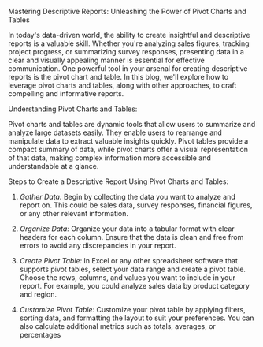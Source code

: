 Mastering Descriptive Reports: Unleashing the Power of Pivot Charts and Tables


In today's data-driven world, the ability to create insightful and descriptive reports is a valuable skill. Whether you're analyzing sales figures, tracking project progress, or summarizing survey responses, presenting data in a clear and visually appealing manner is essential for effective communication. One powerful tool in your arsenal for creating descriptive reports is the pivot chart and table. In this blog, we'll explore how to leverage pivot charts and tables, along with other approaches, to craft compelling and informative reports.

Understanding Pivot Charts and Tables:

Pivot charts and tables are dynamic tools that allow users to summarize and analyze large datasets easily. They enable users to rearrange and manipulate data to extract valuable insights quickly. Pivot tables provide a compact summary of data, while pivot charts offer a visual representation of that data, making complex information more accessible and understandable at a glance.

Steps to Create a Descriptive Report Using Pivot Charts and Tables:

1. *Gather Data:* Begin by collecting the data you want to analyze and report on. This could be sales data, survey responses, financial figures, or any other relevant information.

2. *Organize Data:* Organize your data into a tabular format with clear headers for each column. Ensure that the data is clean and free from errors to avoid any discrepancies in your report.

3. *Create Pivot Table:* In Excel or any other spreadsheet software that supports pivot tables, select your data range and create a pivot table. Choose the rows, columns, and values you want to include in your report. For example, you could analyze sales data by product category and region.

4. *Customize Pivot Table:* Customize your pivot table by applying filters, sorting data, and formatting the layout to suit your preferences. You can also calculate additional metrics such as totals, averages, or percentages
